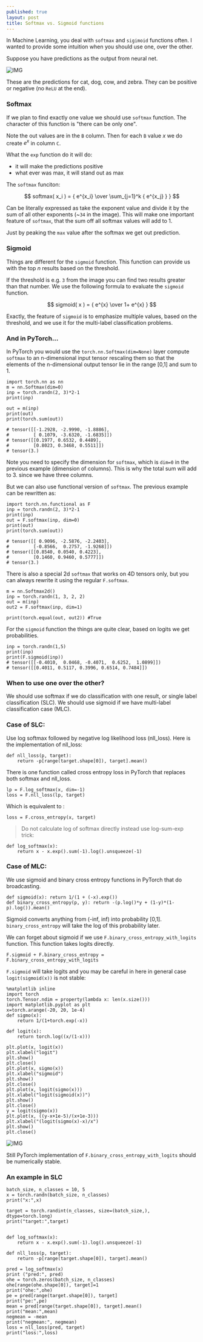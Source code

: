 ```yaml
---
published: true
layout: post
title: Softmax vs. Sigmoid functions
---
```


In Machine Learning, you deal with `softmax` and `sigimoid` functions often.
I wanted to provide some intuition when you should use one, over the other.

Suppose you have predictions as the output from neural net.

![IMG](/images/ss1.png)

These are the predictions for cat, dog, cow, and zebra. They can be positive or negative (no `ReLU` at the end).

### Softmax

If we plan to find exactly one value we should use `softmax` function.
The character of this function is "there can be only one".

Note the out values are in the `B` column. Then for each `B` value $x$ we do create $e^x$ in column `C`.

What the `exp` function do it will do:
* it will make the predictions positive
* what ever was max, it will stand out as max

The `softmax` funciton:

$$ softmax( x_i ) =  {     e^{x_i} \over \sum_{j=1}^k { e^{x_j} } } $$

Can be literally expressed as take the exponent value and divide it by the sum of all other exponents (~`34` in the image). This will make one important feature of `softmax`, that the sum off all softmax values will add to 1.

Just by peaking the `max` value after the softmax we get out prediction.

### Sigmoid

Things are different for the `sigmoid` function. This function can provide us with the top $n$ results based on the threshold.

If the threshold is e.g. `3` from the image you can find two results greater than that number. We use the following formula to evaluate the `sigmoid` function.

$$ sigmoid( x ) =  { e^{x} \over 1+ e^{x} } $$

Exactly, the feature of `sigmoid` is to emphasize multiple values, based on the threshold, and we use it for the multi-label classification problems.

### And in PyTorch...

In PyTorch you would use the `torch.nn.Softmax(dim=None)` layer compute `softmax` to an n-dimensional input tensor rescaling them so that the elements of the n-dimensional output tensor lie in the range [0,1] and sum to 1.
```
import torch.nn as nn
m = nn.Softmax(dim=0)
inp = torch.randn(2, 3)*2-1
print(inp)

out = m(inp)
print(out)
print(torch.sum(out))

# tensor([[-1.2928, -2.9990, -1.8886],
#         [ 0.1079, -3.6320, -1.6835]])
# tensor([[0.1977, 0.6532, 0.4489],
#         [0.8023, 0.3468, 0.5511]])
# tensor(3.)

```
Note you need to specify the dimension for `softmax`, which is `dim=0` in the previous example (dimension of columns). This is why the total sum will add to 3. since we have three columns.

But we can also use functional version of `softmax`. The previous example can be rewritten as:

```
import torch.nn.functional as F
inp = torch.randn(2, 3)*2-1
print(inp)
out = F.softmax(inp, dim=0)
print(out)
print(torch.sum(out))

# tensor([[ 0.9096, -2.5876, -2.2403],
#         [-0.8566,  0.2757, -1.9268]])
# tensor([[0.8540, 0.0540, 0.4223],
#         [0.1460, 0.9460, 0.5777]])
# tensor(3.)
```

There is also a special 2d `softmax` that works on 4D tensors only, but you can always rewrite it using the regular `F.softmax`.
```
m = nn.Softmax2d()
inp = torch.randn(1, 3, 2, 2)
out = m(inp)
out2 = F.softmax(inp, dim=1)

print(torch.equal(out, out2)) #True
```

For the `sigmoid` function the things are quite clear, based on logits we get probabilities.
```
inp = torch.randn(1,5)
print(inp)
print(F.sigmoid(inp))
# tensor([[-0.4010,  0.0468, -0.4071,  0.6252,  1.0899]])
# tensor([[0.4011, 0.5117, 0.3996, 0.6514, 0.7484]])
```

### When to use one over the other?

We should use softmax if we do classification with one result, or single label classification (SLC). We should use sigmoid if we have multi-label classification case (MLC).

### Case of SLC:

Use log softmax followed by negative log likelihood loss (nll_loss).
Here is the implementation of nll_loss:

    def nll_loss(p, target):
        return -p[range(target.shape[0]), target].mean()

There is one function called cross entropy loss in PyTorch that replaces both softmax and nll_loss.

    lp = F.log_softmax(x, dim=-1)
    loss = F.nll_loss(lp, target)

Which is equivalent to :

    loss = F.cross_entropy(x, target)

> Do not calculate log of softmax directly instead use log-sum-exp trick:

    def log_softmax(x): 
        return x - x.exp().sum(-1).log().unsqueeze(-1)


### Case of MLC:

We use sigmoid and binary cross entropy functions in PyTorch that do broadcasting.

    def sigmoid(x): return 1/(1 + (-x).exp())
    def binary_cross_entropy(p, y): return -(p.log()*y + (1-y)*(1-p).log()).mean()

Sigmoid converts anything from (-inf, inf) into probability [0,1]. `binary_cross_entropy` will take the log of this probability later.


We can forget about sigmoid if we use `F.binary_cross_entropy_with_logits` function. This function takes logits directly.

    F.sigmoid + F.binary_cross_entropy = F.binary_cross_entropy_with_logits

`F.sigmoid` will take logits and you may be careful in here in general case
`logit(sigmoid(x))` is not stable:



    %matplotlib inline
    import torch
    torch.Tensor.ndim = property(lambda x: len(x.size()))
    import matplotlib.pyplot as plt
    x=torch.arange(-20, 20, 1e-4)
    def sigmo(x):
        return 1/(1+torch.exp(-x))

    def logit(x):
        return torch.log((x/(1-x)))

    plt.plot(x, logit(x))
    plt.xlabel("logit")
    plt.show()
    plt.close()
    plt.plot(x, sigmo(x))
    plt.xlabel("sigmoid")
    plt.show()
    plt.close()
    plt.plot(x, logit(sigmo(x)))
    plt.xlabel("logit(sigmoid(x))")
    plt.show()
    plt.close()
    y = logit(sigmo(x))
    plt.plot(x, ((y-x+1e-5)/(x+1e-3)))
    plt.xlabel("(logit(sigmo(x)-x)/x")
    plt.show()
    plt.close()

![IMG](/images/ss2.png)

Still PyTorch implementation of `F.binary_cross_entropy_with_logits` should be numerically stable.


### An example in SLC

    batch_size, n_classes = 10, 5
    x = torch.randn(batch_size, n_classes)
    print("x:",x)

    target = torch.randint(n_classes, size=(batch_size,), dtype=torch.long)
    print("target:",target)


    def log_softmax(x): 
        return x - x.exp().sum(-1).log().unsqueeze(-1)

    def nll_loss(p, target):
        return -p[range(target.shape[0]), target].mean()

    pred = log_softmax(x)
    print ("pred:", pred)
    ohe = torch.zeros(batch_size, n_classes)
    ohe[range(ohe.shape[0]), target]=1
    print("ohe:",ohe)
    pe = pred[range(target.shape[0]), target]
    print("pe:",pe)
    mean = pred[range(target.shape[0]), target].mean()
    print("mean:",mean)
    negmean = -mean
    print("negmean:", negmean)
    loss = nll_loss(pred, target)
    print("loss:",loss)


